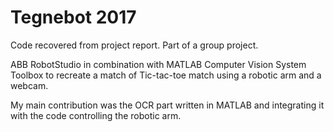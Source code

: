 # Tegnebot 2017

Code recovered from project report. Part of a group project. 

ABB RobotStudio in combination with MATLAB Computer Vision
System Toolbox to recreate a match of Tic-tac-toe match using a robotic arm and a webcam. 

My main contribution was the OCR part written in MATLAB and integrating it with the code controlling the robotic arm. 
